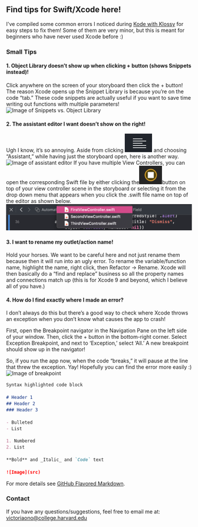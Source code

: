 ## Find tips for Swift/Xcode here!

I've compiled some common errors I noticed during [Kode with Klossy](https://kodewithklossy.com) for easy steps to fix them!
Some of them are very minor, but this is meant for beginners who have never used Xcode before :)


### Small Tips

#### 1. **Object Library doesn’t show up when clicking + button (shows Snippets instead)!**
Click anywhere on the screen of your storyboard then click the + button! The reason Xcode opens up the Snippet Library is because you’re on the code “tab.” These code snippets are actually useful if you want to save time writing out functions with multiple parameters!
![Image of Snippets vs. Object Library](images/snippets-objects.gif)

#### 2. **The assistant editor I want doesn’t show on the right!**
Ugh I know, it’s so annoying. Aside from clicking ![Image of lines symbol](images/lines.png) and choosing “Assistant,” while having just the storyboard open, here is another way. 
![Image of assistant editor](images/assistant.gif)
If you have multiple View Controllers, you can open the corresponding Swift file by either clicking the![Image of VC button](images/VCbutton.png)button on top of your view controller scene in the storyboard or selecting it from the drop down menu that appears when you click the .swift file name on top of the editor as shown below.
![Image of different view controllers option](images/VCoptions.png)


#### 3. **I want to rename my outlet/action name!**
Hold your horses. We want to be careful here and not just rename them because then it will run into an ugly error. To rename the variable/function name, highlight the name, right click, then Refactor -> Rename. Xcode will then basically do a “find and replace” business so all the property names and connections match up (this is for Xcode 9 and beyond, which I believe all of you have.) 

#### 4. **How do I find exactly where I made an error?**
I don’t always do this but there’s a good way to check where Xcode throws an exception when you don’t know what causes the app to crash!

First, open the Breakpoint navigator in the Navigation Pane on the left side of your window. Then, click the + button in the bottom-right corner. Select Exception Breakpoint, and next to ‘Exception,’ select ‘All.’ A new breakpoint should show up in the navigator!

So, if you run the app now, when the code “breaks,” it will pause at the line that threw the exception. Yay! Hopefully you can find the error more easily :)
![Image of breakpoint](images/breakpoint.gif)



```markdown
Syntax highlighted code block

# Header 1
## Header 2
### Header 3

- Bulleted
- List

1. Numbered
2. List

**Bold** and _Italic_ and `Code` text

![Image](src)
```

For more details see [GitHub Flavored Markdown](https://guides.github.com/features/mastering-markdown/).

### Contact
If you have any questions/suggestions, feel free to email me at: victoriaono@college.harvard.edu
